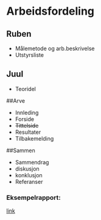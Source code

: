 # Arbeidsfordeling

## Ruben
- Målemetode og arb.beskrivelse
- Utstyrsliste
 
## Juul
- Teoridel

##Arve
- Innleding
- Forside
- ~~Tittelside~~
- Resultater
- Tilbakemelding

##Sammen
- Sammendrag
- diskusjon
- konklusjon
- Referanser

### Eksempelrapport: 
[link](https://docs.google.com/viewer?a=v&q=cache:S2ijFQUXF7gJ:folk.ntnu.no/einersen/arkiv/1.klasse/02v/TFE4110-Digtek/Labrapport%2520gruppe%2520145%2520terning.doc+&hl=no&gl=no&pid=bl&srcid=ADGEEShf-4RJhCUsjoLybwXwHnetkDy36wMSB3lJ5RR21A2xsIiuJMyN6h1UCTieG6kQCO7HBgq11GtI1pnqm_aJhdcfBfGHE5xmM8lPeJCulVCpZQ5C_XsDQMZZC1stCQ_vVfqGWwRB&sig=AHIEtbRjfCS4CHe1xhj4KlDeGC87CNtovg&pli=1)